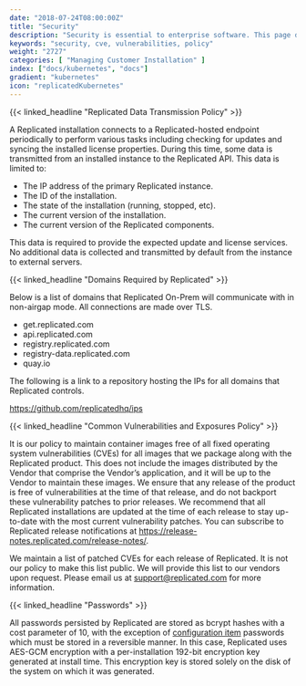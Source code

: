 ```yaml
---
date: "2018-07-24T08:00:00Z"
title: "Security"
description: "Security is essential to enterprise software. This page describes some of the measures we employ to protect our users' production environments."
keywords: "security, cve, vulnerabilities, policy"
weight: "2727"
categories: [ "Managing Customer Installation" ]
index: ["docs/kubernetes", "docs"]
gradient: "kubernetes"
icon: "replicatedKubernetes"
---
```


{{< linked_headline "Replicated Data Transmission Policy" >}}

A Replicated installation connects to a Replicated-hosted endpoint periodically to perform various tasks including checking for updates and syncing the installed license properties. During this time, some data is transmitted from an installed instance to the Replicated API. This data is limited to:

- The IP address of the primary Replicated instance.
- The ID of the installation.
- The state of the installation (running, stopped, etc).
- The current version of the installation.
- The current version of the Replicated components.

This data is required to provide the expected update and license services. No additional data is collected and transmitted by default from the instance to external servers.

{{< linked_headline "Domains Required by Replicated" >}}

Below is a list of domains that Replicated On-Prem will communicate with in non-airgap mode. All connections are made over TLS.

- get.replicated.com
- api.replicated.com
- registry.replicated.com
- registry-data.replicated.com
- quay.io

The following is a link to a repository hosting the IPs for all domains that Replicated controls.

https://github.com/replicatedhq/ips

{{< linked_headline "Common Vulnerabilities and Exposures Policy" >}}

It is our policy to maintain container images free of all fixed operating system vulnerabilities (CVEs) for all images that we package along with the Replicated product. This does not include the images distributed by the Vendor that comprise the Vendor’s application, and it will be up to the Vendor to maintain these images. We ensure that any release of the product is free of vulnerabilities at the time of that release, and do not backport these vulnerability patches to prior releases. We recommend that all Replicated installations are updated at the time of each release to stay up-to-date with the most current vulnerability patches. You can subscribe to Replicated release notifications at https://release-notes.replicated.com/release-notes/.

We maintain a list of patched CVEs for each release of Replicated. It is not our policy to make this list public. We will provide this list to our vendors upon request. Please email us at support@replicated.com for more information.

{{< linked_headline "Passwords" >}}

All passwords persisted by Replicated are stored as bcrypt hashes with a cost parameter of 10, with the exception of [configuration item](/docs/config-screen/config-yaml/) passwords which must be stored in a reversible manner. In this case, Replicated uses AES-GCM encryption with a per-installation 192-bit encryption key generated at install time. This encryption key is stored solely on the disk of the system on which it was generated.
